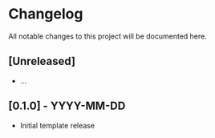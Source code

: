 # Changelog
All notable changes to this project will be documented here.

## [Unreleased]
- …

## [0.1.0] - YYYY-MM-DD
- Initial template release
